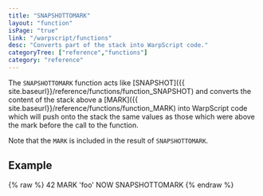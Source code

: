 ```yaml
---
title: "SNAPSHOTTOMARK"
layout: "function"
isPage: "true"
link: "/warpscript/functions"
desc: "Converts part of the stack into WarpScript code."
categoryTree: ["reference","functions"]
category: "reference"
---
```


The `SNAPSHOTTOMARK` function acts like [SNAPSHOT]({{ site.baseurl}}/reference/functions/function_SNAPSHOT) and converts the content of the stack above a [MARK]({{ site.baseurl}}/reference/functions/function_MARK) into WarpScript code which will push onto the stack the same values as those which were above the mark before the call to the function.

Note that the `MARK` is included in the result of `SNAPSHOTTOMARK`.

## Example ##

{% raw %}
<warp10-warpscript-widget backend="{{backend}}"  exec-endpoint="{{execEndpoint}}">42 MARK 'foo' NOW
SNAPSHOTTOMARK
</warp10-warpscript-widget>
{% endraw %}      
